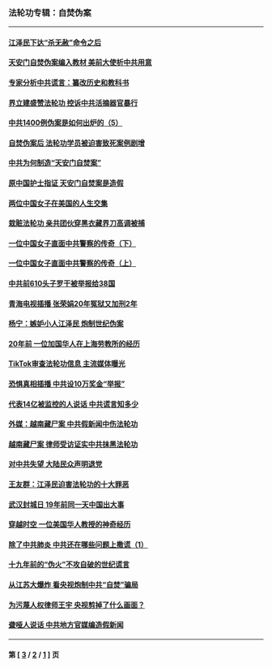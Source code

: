 ### 法轮功专辑：自焚伪案
---
#### [江泽民下达“杀无赦”命令之后](../../pages/nf5562/n13878084.md?09200430) 
#### [天安门自焚伪案编入教材 美前大使析中共用意](../../pages/nf5562/n13791932.md?09200430) 
#### [专家分析中共谎言：纂改历史和教科书](../../pages/nf5562/n13781542.md?09200430) 
#### [界立建盛赞法轮功 控诉中共活摘器官暴行](../../pages/nf5562/n13781971.md?09200430) 
#### [中共1400例伪案是如何出炉的（5）](../../pages/nf5562/n13226831.md?09200430) 
#### [自焚伪案后 法轮功学员被迫害致死案例剧增](../../pages/nf5562/n13190600.md?09200430) 
#### [中共为何制造“天安门自焚案”](../../pages/nf5562/n13183270.md?09200430) 
#### [原中国护士指证 天安门自焚案是造假](../../pages/nf5562/n13172289.md?09200430) 
#### [两位中国女子在美国的人生交集](../../pages/nf5562/n13156138.md?09200430) 
#### [栽赃法轮功 亲共团伙穿黑衣藏界刀高调被捕](../../pages/nf5562/n13073780.md?09200430) 
#### [一位中国女子直面中共警察的传奇（下）](../../pages/nf5562/n12989706.md?09200430) 
#### [一位中国女子直面中共警察的传奇（上）](../../pages/nf5562/n12985072.md?09200430) 
#### [中共前610头子罗干被举报给38国](../../pages/nf5562/n12975419.md?09200430) 
#### [青海电视插播 张荣娟20年冤狱又加刑2年](../../pages/nf5562/n12738166.md?09200430) 
#### [杨宁：嫉妒小人江泽民 炮制世纪伪案](../../pages/nf5562/n12724108.md?09200430) 
#### [20年前 一位加国华人在上海劳教所的经历](../../pages/nf5562/n12707932.md?09200430) 
#### [TikTok审查法轮功信息 主流媒体曝光](../../pages/nf5562/n12362336.md?09200430) 
#### [恐惧真相插播 中共设10万奖金“举报”](../../pages/nf5562/n12306396.md?09200430) 
#### [代表14亿被监控的人说话 中共谎言知多少](../../pages/nf5562/n12297484.md?09200430) 
#### [外媒：越南藏尸案 中共假新闻中伤法轮功](../../pages/nf5562/n12264411.md?09200430) 
#### [越南藏尸案 律师受访证实中共抹黑法轮功](../../pages/nf5562/n12261878.md?09200430) 
#### [对中共失望 大陆民众声明退党](../../pages/nf5562/n12187315.md?09200430) 
#### [王友群：江泽民迫害法轮功的十大罪恶](../../pages/nf5562/n12169074.md?09200430) 
#### [武汉封城日 19年前同一天中国出大事](../../pages/nf5562/n12150901.md?09200430) 
#### [穿越时空  一位美国华人教授的神奇经历](../../pages/nf5562/n12097460.md?09200430) 
#### [除了中共肺炎 中共还在哪些问题上撒谎（1）](../../pages/nf5562/n11955770.md?09200430) 
#### [十九年前的“伪火”不攻自破的世纪谎言](../../pages/nf5562/n11813238.md?09200430) 
#### [从江苏大爆炸 看央视炮制中共“自焚”骗局](../../pages/nf5562/n11140275.md?09200430) 
#### [为污蔑人权律师王宇 央视剪掉了什么画面？](../../pages/nf5562/n11130142.md?09200430) 
#### [聋哑人说话 中共地方官媒编造假新闻](../../pages/nf5562/n11006067.md?09200430) 

---
#### 第 [ [3](./3.md?09200430) / [2](./2.md?09200430) / [1](./1.md?09200430) ] 页
